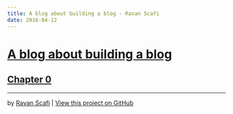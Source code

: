 ```yaml
---
title: A blog about building a blog - Ravan Scafi
date: 2016-04-12
---
```

# [A blog about building a blog][home]

## [Chapter 0][chapter000]

---

by [Ravan Scafi][1] | [View this project on GitHub][2]

[home]: .
[chapter000]: posts/chapter_000.html
[1]: https://github.com/rscafi
[2]: https://github.com/rscafi/rscafi.github.io
